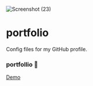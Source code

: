 ![Screenshot (23)](https://user-images.githubusercontent.com/85219856/219141153-2d54d827-6db7-4814-85f6-1f43e7b58fa0.png)
# portfolio
Config files for my GitHub profile.
### portfollio 👋
<a href="https://irenenjoki.github.io/portfolio/">Demo</a>

